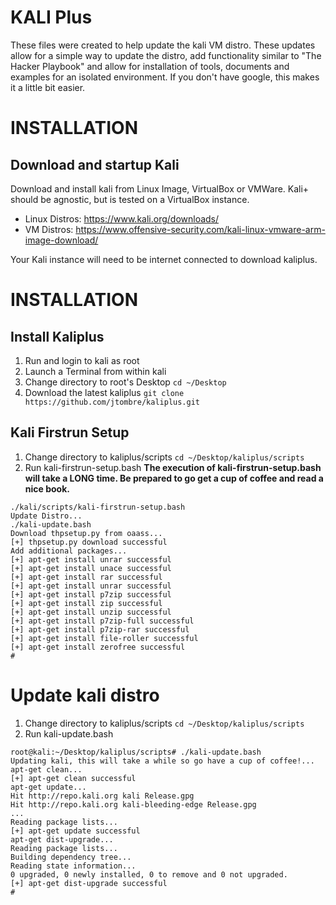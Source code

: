 # KALI Plus
These files were created to help update the kali VM distro. These updates allow for a simple way to update the distro, add functionality similar to "The Hacker Playbook" and allow for installation of tools, documents and examples for an isolated environment. If you don't have google, this makes it a little bit easier. 

# INSTALLATION
## Download and startup Kali
Download and install kali from Linux Image, VirtualBox or VMWare. Kali+ should be agnostic, but is tested on a VirtualBox instance. 
- Linux Distros: https://www.kali.org/downloads/
- VM Distros: https://www.offensive-security.com/kali-linux-vmware-arm-image-download/

Your Kali instance will need to be internet connected to download kaliplus. 

# INSTALLATION
## Install Kaliplus
1. Run and login to kali as root
2. Launch a Terminal from within kali
3. Change directory to root's Desktop
   ```cd ~/Desktop```
4. Download the latest kaliplus
   ```git clone https://github.com/jtombre/kaliplus.git```

## Kali Firstrun Setup 
1. Change directory to kaliplus/scripts
```cd ~/Desktop/kaliplus/scripts```
2. Run kali-firstrun-setup.bash
   **The execution of kali-firstrun-setup.bash will take a LONG time. Be prepared to go get a cup of coffee and read a nice book.**
```
./kali/scripts/kali-firstrun-setup.bash 
Update Distro...
./kali-update.bash
Download thpsetup.py from oaass...
[+] thpsetup.py download successful
Add additional packages...
[+] apt-get install unrar successful
[+] apt-get install unace successful
[+] apt-get install rar successful
[+] apt-get install unrar successful
[+] apt-get install p7zip successful
[+] apt-get install zip successful
[+] apt-get install unzip successful
[+] apt-get install p7zip-full successful
[+] apt-get install p7zip-rar successful
[+] apt-get install file-roller successful
[+] apt-get install zerofree successful
#
```

# Update kali distro
1. Change directory to kaliplus/scripts
```cd ~/Desktop/kaliplus/scripts```
2. Run kali-update.bash
```
root@kali:~/Desktop/kaliplus/scripts# ./kali-update.bash 
Updating kali, this will take a while so go have a cup of coffee!...
apt-get clean...
[+] apt-get clean successful
apt-get update...
Hit http://repo.kali.org kali Release.gpg
Hit http://repo.kali.org kali-bleeding-edge Release.gpg
...
Reading package lists...
[+] apt-get update successful
apt-get dist-upgrade...
Reading package lists...
Building dependency tree...
Reading state information...
0 upgraded, 0 newly installed, 0 to remove and 0 not upgraded.
[+] apt-get dist-upgrade successful
#
```
